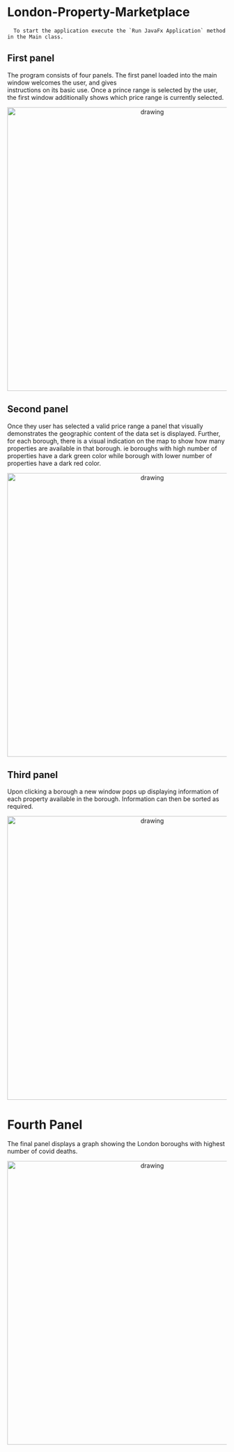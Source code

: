 # London-Property-Marketplace

```
  To start the application execute the `Run JavaFx Application` method in the Main class.
```
## First panel
The program consists of four panels. The first panel loaded into the main window welcomes the user, and gives  
instructions on its basic use. Once a prince range is selected by the user, the first window additionally shows which
price range is currently selected.

<p align="center">
<img src="https://user-images.githubusercontent.com/92206929/137865561-808d6971-0359-41d8-8a5f-0d103f595276.PNG" alt="drawing" width="650"/>
</p>

## Second panel
Once they user has selected a valid price range a panel that visually demonstrates the geographic content of the data set
is displayed. Further, for each borough, there is a visual indication on the map to show how many properties are available
in that borough. ie boroughs with high number of properties have a dark green color while borough with lower number of
properties have a dark red color.

<p align="center">
<img src="https://user-images.githubusercontent.com/92206929/137905088-d91eceea-fcae-42de-ab01-6ffdb5546be2.png" alt="drawing" width="650"/>
</p>

## Third panel
Upon clicking a borough a new window pops up displaying information of each property available in the borough. Information
can then be sorted as required.

<p align="center">
<img src="https://user-images.githubusercontent.com/92206929/137905477-cf8d83a2-5386-466b-abb4-50210b4fd593.png" alt="drawing" width="650"/>
</p>

# Fourth Panel
The final panel displays a graph showing the London boroughs with highest number of covid deaths.

<p align="center">
<img src="https://user-images.githubusercontent.com/92206929/138170570-f980422b-71e7-41eb-b6c5-2e7bce700713.png" alt="drawing" width="650"/>
</p>





